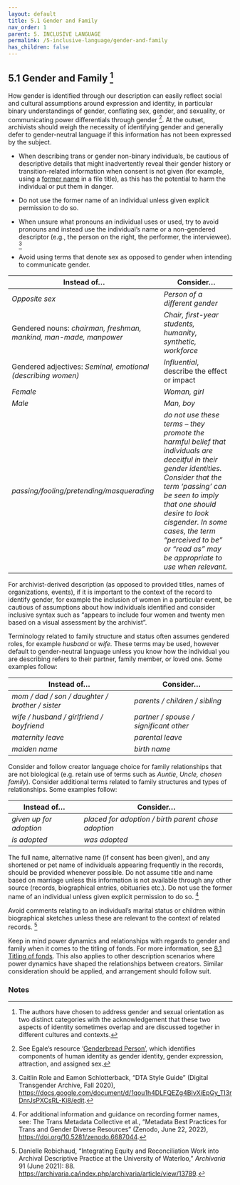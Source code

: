 ```yaml
---
layout: default
title: 5.1 Gender and Family
nav_order: 1
parent: 5. INCLUSIVE LANGUAGE
permalink: /5-inclusive-language/gender-and-family
has_children: false
---
```


## 5.1 Gender and Family [^16]

How gender is identified through our description can easily reflect social and cultural assumptions around expression and identity, in particular binary understandings of gender, conflating sex, gender, and sexuality, or communicating power differentials through gender [^17]. At the outset, archivists should weigh the necessity of identifying gender and generally defer to gender-neutral language if this information has not been expressed by the subject.

* When describing trans or gender non-binary individuals, be cautious of descriptive details that might inadvertently reveal their gender history or transition-related information when consent is not given (for example, using a [former name](https://publicationethics.org/news/vision-more-trans-inclusive-publishing-world) in a file title), as this has the potential to harm the individual or put them in danger.

* Do not use the former name of an individual unless given explicit permission to do so.

* When unsure what pronouns an individual uses or used, try to avoid pronouns and instead use the individual’s name or a non-gendered descriptor (e.g., the person on the right, the performer, the interviewee). [^18]

* Avoid using terms that denote sex as opposed to gender when intending to communicate gender.

| **Instead of…**                                                    | **Consider…**                                                                                                                                                                                                                                                                                                         |
|--------------------------------------------------------------------|-----------------------------------------------------------------------------------------------------------------------------------------------------------------------------------------------------------------------------------------------------------------------------------------------------------------------|
| *Opposite sex*                                                     | *Person of a different gender*                                                                                                                                                                                                                                                                                        |
| Gendered nouns: *chairman, freshman, mankind, man-made, manpower*  | *Chair, first-year students, humanity, synthetic, workforce*                                                                                                                                                                                                                                                            |
| Gendered adjectives: *Seminal, emotional (describing women)*       | *Influential*, describe the effect or impact                                                                                                                                                                                                                                                                            |
| *Female*                                                           | *Woman, girl*                                                                                                                                                                                                                                                                                                         |
| *Male*                                                             | *Man, boy*                                                                                                                                                                                                                                                                                                            |
| *passing/fooling/pretending/masquerading*                          | *do not use these terms – they promote the harmful belief that individuals are deceitful in their gender identities. Consider that the term ‘passing’ can be seen to imply that one should desire to look cisgender. In some cases, the term “perceived to be” or “read as” may be appropriate to use when relevant.* |

For archivist-derived description (as opposed to provided titles, names of organizations, events), if it is important to the context of the record to identify gender, for example the inclusion of women in a particular event, be cautious of assumptions about how individuals identified and consider inclusive syntax such as “appears to include four women and twenty men based on a visual assessment by the archivist”.

Terminology related to family structure and status often assumes gendered roles, for example *husband* or *wife.* These terms may be used, however default to gender-neutral language unless you know how the individual you are describing refers to their partner, family member, or loved one. Some examples follow:

| **Instead of…**                                 | **Consider…**                          |
| ----------------------------------------------- | -------------------------------------- |
| *mom / dad / son / daughter / brother / sister* | *parents / children / sibling*         |
| *wife / husband / girlfriend / boyfriend*       | *partner / spouse / significant other* |
| *maternity leave*                               | *parental leave*                       |
| *maiden name*                                   | *birth name*                           |

Consider and follow creator language choice for family relationships that are not biological (e.g. retain use of terms such as *Auntie*, *Uncle,* *chosen family*). Consider additional terms related to family structures and types of relationships. Some examples follow:

| **Instead of…**          | **Consider…**                                       |
|--------------------------|-----------------------------------------------------|
| *given up for adoption*  | *placed for adoption / birth parent chose adoption* |
| *is adopted*             | *was adopted*                                       |

The full name, alternative name (if consent has been given), and any shortened or pet name of individuals appearing frequently in the records, should be provided whenever possible. Do not assume title and name based on marriage unless this information is not available through any other source (records, biographical entries, obituaries etc.). Do not use the former name of an individual unless given explicit permission to do so. [^19]

Avoid comments relating to an individual’s marital status or children within biographical sketches unless these are relevant to the context of related records. [^20]

Keep in mind power dynamics and relationships with regards to gender and family when it comes to the titling of fonds. For more information, see [8.1 Titling of fonds](/UTARMS-style-guide/8-mechanics/titling-of-fonds). This also applies to other description scenarios where power dynamics have shaped the relationships between creators. Similar consideration should be applied, and arrangement should follow suit.

### Notes

[^16]: The authors have chosen to address gender and sexual orientation as two distinct categories with the acknowledgement that these two aspects of identity sometimes overlap and are discussed together in different cultures and contexts.

[^17]: See Egale’s resource ‘[Genderbread Person’](https://egale.ca/awareness/the-genderbread-person/), which identifies components of human identity as gender identity, gender expression, attraction, and assigned sex.

[^18]: Caitlin Role and Eamon Schlotterback, “DTA Style Guide” (Digital Transgender Archive, Fall 2020), https://docs.google.com/document/d/1qou1h4DLFQEZg4BIvXiEpGy_TI3rDnrJsPXCsRL-Ki8/edit.

[^19]: For additional information and guidance on recording former names, see: The Trans Metadata Collective et al., “Metadata Best Practices for Trans and Gender Diverse Resources” (Zenodo, June 22, 2022), https://doi.org/10.5281/zenodo.6687044.

[^20]: Danielle Robichaud, “Integrating Equity and Reconciliation Work into Archival Descriptive Practice at the University of Waterloo,” *Archivaria* 91 (June 2021): 88. https://archivaria.ca/index.php/archivaria/article/view/13789.